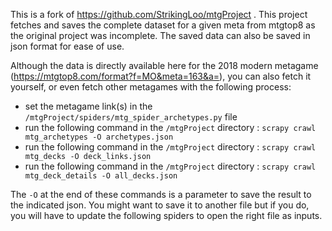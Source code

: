 This is a fork of https://github.com/StrikingLoo/mtgProject .
This project fetches and saves the complete dataset for a given meta from mtgtop8 as the original project was incomplete.
The saved data can also be saved in json format for ease of use.

Although the data is directly available here for the 2018 modern metagame (https://mtgtop8.com/format?f=MO&meta=163&a=), you can also fetch it yourself, or even fetch other metagames with the following process:

- set the metagame link(s) in the `/mtgProject/spiders/mtg_spider_archetypes.py` file
- run the following command in the `/mtgProject` directory : `scrapy crawl mtg_archetypes -O archetypes.json`
- run the following command in the `/mtgProject` directory : `scrapy crawl mtg_decks -O deck_links.json`
- run the following command in the `/mtgProject` directory : `scrapy crawl mtg_deck_details -O all_decks.json`

The `-O` at the end of these commands is a parameter to save the result to the indicated json. You might want to save it to another file but if you do, you will have to update the following spiders to open the right file as inputs.
